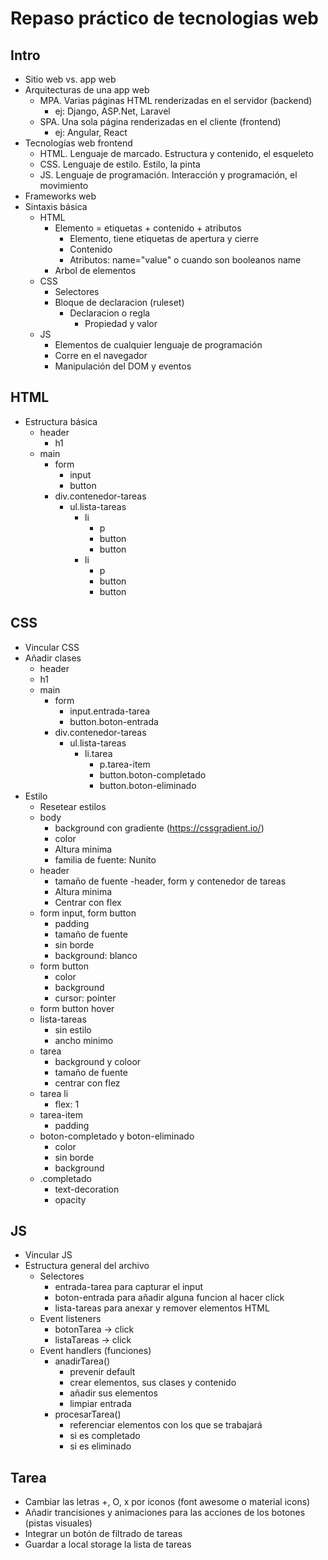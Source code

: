 # Repaso práctico de tecnologias web

## Intro

- Sitio web vs. app web
- Arquitecturas de una app web
  - MPA. Varias páginas HTML renderizadas en el servidor (backend)
    - ej: Django, ASP.Net, Laravel
  - SPA. Una sola página renderizadas en el cliente (frontend)
    - ej: Angular, React
- Tecnologías web frontend
  - HTML. Lenguaje de marcado. Estructura y contenido, el esqueleto
  - CSS. Lenguaje de estilo. Estilo, la pinta
  - JS. Lenguaje de programación. Interacción y programación, el movimiento
- Frameworks web
- Sintaxis básica
  - HTML
    - Elemento = etiquetas + contenido + atributos
      - Elemento, tiene etiquetas de apertura y cierre
      - Contenido
      - Atributos: name="value" o cuando son booleanos name
    - Arbol de elementos
  - CSS
    - Selectores
    - Bloque de declaracion (ruleset)
        - Declaracion o regla
          - Propiedad y valor
  - JS
    - Elementos de cualquier lenguaje de programación
    - Corre en el navegador
    - Manipulación del DOM y eventos

## HTML

- Estructura básica
  - header
    - h1
  - main
    - form
      - input
      - button
    - div.contenedor-tareas
      - ul.lista-tareas
        - li
          - p
          - button
          - button
        - li
          - p
          - button
          - button

## CSS
- Vincular CSS
- Añadir clases
  - header
  - h1
  - main
    - form
      - input.entrada-tarea
      - button.boton-entrada
    - div.contenedor-tareas
      - ul.lista-tareas
        - li.tarea
          - p.tarea-item
          - button.boton-completado
          - button.boton-eliminado
- Estilo
  - Resetear estilos
  - body
    - background con gradiente (https://cssgradient.io/)
    - color
    - Altura minima
    - familia de fuente: Nunito
  - header
    - tamaño de fuente
  -header, form y contenedor de tareas
    - Altura minima
    - Centrar con flex
  - form input, form button
    - padding
    - tamaño de fuente
    - sin borde
    - background: blanco
  - form button
    - color
    - background
    - cursor: pointer
  - form button hover
  - lista-tareas
    - sin estilo
    - ancho minimo
  - tarea
    - background y coloor
    - tamaño de fuente
    - centrar con flez
  - tarea li
    - flex: 1
  - tarea-item
    - padding
  - boton-completado y boton-eliminado
    - color
    - sin borde
    - background
  - .completado
    - text-decoration
    - opacity
## JS

- Vincular JS
- Estructura general del archivo
  - Selectores
    - entrada-tarea para capturar el input
    - boton-entrada para añadir alguna funcion al hacer click
    - lista-tareas para anexar y remover elementos HTML
  - Event listeners
    - botonTarea -> click
    - listaTareas -> click
  - Event handlers (funciones)
    - anadirTarea()
      - prevenir default
      - crear elementos, sus clases y contenido
      - añadir sus elementos
      - limpiar entrada
    - procesarTarea()
      - referenciar elementos con los que se trabajará
      - si es completado
      - si es eliminado

## Tarea
- Cambiar las letras +, O, x por iconos (font awesome o material icons)
- Añadir trancisiones y animaciones para las acciones de los botones (pistas visuales)
- Integrar un botón de filtrado de tareas
- Guardar a local storage la lista de tareas